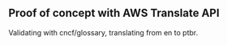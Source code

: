 ## Proof of concept with AWS Translate API
Validating with cncf/glossary, translating from en to ptbr.